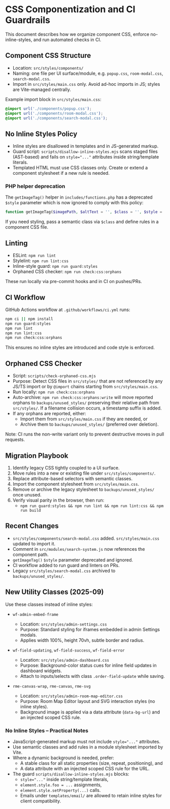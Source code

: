 # CSS Componentization and CI Guardrails

This document describes how we organize component CSS, enforce no-inline-styles, and run automated checks in CI.

## Component CSS Structure

- Location: `src/styles/components/`
- Naming: one file per UI surface/module, e.g. `popup.css`, `room-modal.css`, `search-modal.css`.
- Import in `src/styles/main.css` only. Avoid ad-hoc imports in JS; styles are Vite-managed centrally.

Example import block in `src/styles/main.css`:

```css
@import url('./components/popup.css');
@import url('./components/room-modal.css');
@import url('./components/search-modal.css');
```

## No Inline Styles Policy

- Inline styles are disallowed in templates and in JS-generated markup.
- Guard script: `scripts/disallow-inline-styles.mjs` scans staged files (AST-based) and fails on `style="..."` attributes inside string/template literals.
- Templated HTML must use CSS classes only. Create or extend a component stylesheet if a new rule is needed.

### PHP helper deprecation

The `getImageTag()` helper in `includes/functions.php` has a deprecated `$style` parameter which is now ignored to comply with this policy:

```php
function getImageTag($imagePath, $altText = '', $class = '', $style = '')
```

If you need styling, pass a semantic class via `$class` and define rules in a component CSS file.

## Linting

- ESLint: `npm run lint`
- Stylelint: `npm run lint:css`
- Inline-style guard: `npm run guard:styles`
- Orphaned CSS checker: `npm run check:css:orphans`

These run locally via pre-commit hooks and in CI on pushes/PRs.

## CI Workflow

GitHub Actions workflow at `.github/workflows/ci.yml` runs:

```bash
npm ci || npm install
npm run guard:styles
npm run lint
npm run lint:css
npm run check:css:orphans
```

This ensures no inline styles are introduced and code style is enforced.

## Orphaned CSS Checker

- Script: `scripts/check-orphaned-css.mjs`
- Purpose: Detect CSS files in `src/styles/` that are not referenced by any JS/TS import or by `@import` chains starting from `src/styles/main.css`.
- Run locally: `npm run check:css:orphans`
- Auto-archive: `npm run check:css:orphans:write` will move reported orphans to `backups/unused_styles/` preserving their relative path from `src/styles/`. If a filename collision occurs, a timestamp suffix is added.
- If any orphans are reported, either:
  - Import them from `src/styles/main.css` if they are needed, or
  - Archive them to `backups/unused_styles/` (preferred over deletion).

Note: CI runs the non-write variant only to prevent destructive moves in pull requests.

## Migration Playbook

1. Identify legacy CSS tightly coupled to a UI surface.
2. Move rules into a new or existing file under `src/styles/components/`.
3. Replace attribute-based selectors with semantic classes.
4. Import the component stylesheet from `src/styles/main.css`.
5. Remove or archive the legacy stylesheet to `backups/unused_styles/` once unused.
6. Verify visual parity in the browser, then run:
   - `npm run guard:styles && npm run lint && npm run lint:css && npm run build`

## Recent Changes

- `src/styles/components/search-modal.css` added. `src/styles/main.css` updated to import it.
- Comment in `src/modules/search-system.js` now references the component path.
- `getImageTag()` `$style` parameter deprecated and ignored.
- CI workflow added to run guard and linters on PRs.
- Legacy `src/styles/search-modal.css` archived to `backups/unused_styles/`.

## New Utility Classes (2025-09)

Use these classes instead of inline styles:

- `wf-admin-embed-frame`
  - Location: `src/styles/admin-settings.css`
  - Purpose: Standard styling for iframes embedded in admin Settings modals.
  - Applies width 100%, height 70vh, subtle border and radius.

- `wf-field-updating`, `wf-field-success`, `wf-field-error`
  - Location: `src/styles/admin-dashboard.css`
  - Purpose: Background-color status cues for inline field updates in dashboard widgets.
  - Attach to inputs/selects with class `.order-field-update` while saving.

- `rme-canvas-wrap`, `rme-canvas`, `rme-svg`
  - Location: `src/styles/admin-room-map-editor.css`
  - Purpose: Room Map Editor layout and SVG interaction styles (no inline styles).
  - Background image is applied via a data attribute (`data-bg-url`) and an injected scoped CSS rule.

### No Inline Styles – Practical Notes

- JavaScript-generated markup must not include `style="..."` attributes.
- Use semantic classes and add rules in a module stylesheet imported by Vite.
- Where a dynamic background is needed, prefer:
  - A stable class for all static properties (size, repeat, positioning), and
  - A data attribute with an injected scoped CSS rule for the URL.
- The guard `scripts/disallow-inline-styles.mjs` blocks:
  - `style="..."` inside string/template literals,
  - `element.style.foo = ...` assignments,
  - `element.style.setProperty(...)` calls.
  - Emails under `templates/email/` are allowed to retain inline styles for client compatibility.
